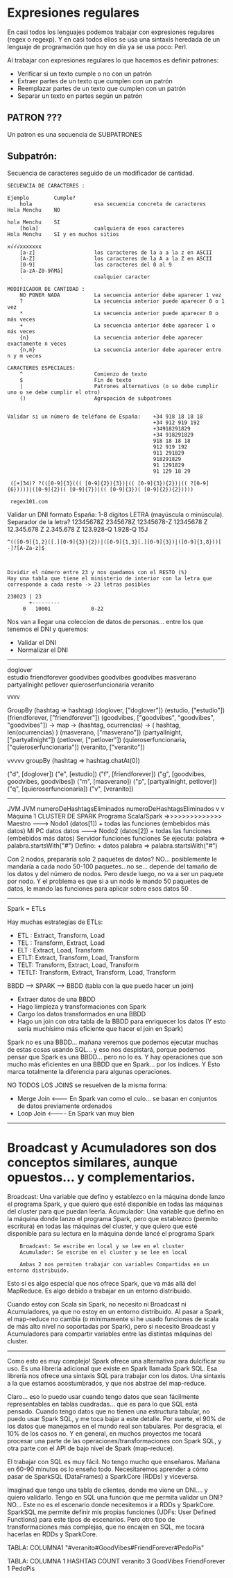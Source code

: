 # Expresiones regulares

En casi todos los lenguajes podemos trabajar con expresiones regulares (regex o regexp). 
Y en casi todos ellos se usa una sintaxis heredada de un lenguaje de programación que hoy en día ya se usa poco: Perl.

Al trabajar con expresiones regulares lo que hacemos es definir patrones:
- Verificar si un texto cumple o no con un patrón
- Extraer partes de un texto que cumplen con un patrón
- Reemplazar partes de un texto que cumplen con un patrón
- Separar un texto en partes según un patrón

## PATRON ???

Un patron es una secuencia de SUBPATRONES

## Subpatrón:

  Secuencia de caracteres seguido de un modificador de cantidad.

    SECUENCIA DE CARACTERES :
                                                                            Ejemplo        Cumple?
        hola                    esa secuencia concreta de caracteres        Hola Menchu    NO
                                                                            hola Menchu    SI
        [hola]                  cualquiera de esos caracteres               Hola Menchu    SI y en muchos sitios 
                                                                            x√√√xxxxxxx
        [a-z]                   los caracteres de la a a la z en ASCII
        [A-Z]                   los caracteres de la A a la Z en ASCII
        [0-9]                   los caracteres del 0 al 9
        [a-zA-Z0-9ñMá]
        .                       cualquier caracter
    
    MODIFICADOR DE CANTIDAD :
        NO PONER NADA           La secuencia anterior debe aparecer 1 vez
        ?                       La secuencia anterior puede aparecer 0 o 1 vez
        *                       La secuencia anterior puede aparecer 0 o más veces
        +                       La secuencia anterior debe aparecer 1 o más veces
        {n}                     La secuencia anterior debe aparecer exactamente n veces
        {n,m}                   La secuencia anterior debe aparecer entre n y m veces

    CARACTERES ESPECIALES:
        ^                       Comienzo de texto
        $                       Fin de texto
        |                       Patrones alternativos (o se debe cumplir uno o se debe cumplir el otro)
        ()                      Agrupación de subpatrones


    Validar si un número de teléfono de España:    +34 918 18 18 18
                                                   +34 912 919 192
                                                   +34918291829
                                                   +34 918291829
                                                   918 18 18 18
                                                   912 919 192
                                                   911 291829
                                                   918291829
                                                   91 1291829
                                                   91 129 18 29

     ([+]34)? ?(([0-9]{3}((( [0-9]{2}){3})|(( [0-9]{3}){2})|(( ?[0-9]{6}))))|([0-9]{2}(( [0-9]{7})|(( [0-9]{3})( [0-9]{2}){2}))))

     regex101.com

Validar un DNI formato España:  1-8 dígitos LETRA (mayúscula o minúscula). Separador de la letra?
    12345678Z
     2345678Z
    12345678-Z
    12345678 Z
    12.345.678 Z
     2.345.678 Z
    123.928-Q
      1.928-Q
    15J





    ^(([0-9]{1,2}([.][0-9]{3}){2})|([0-9]{1,3}[.][0-9]{3})|([0-9]{1,8}))[ -]?[A-Za-z]$



    Dividir el número entre 23 y nos quedamos con el RESTO (%)
    Hay una tabla que tiene el ministerio de interior con la letra que corresponde a cada resto -> 23 letras posibles

    230023 | 23
           +---------
         0   10001             0-22



Nos van a llegar una coleccion de datos de personas... entre los que tenemos el DNI y queremos:
- Validar el DNI
- Normalizar el DNI



---


doglover    
estudio
friendforever
goodvibes
goodvibes
goodvibes
masverano
partyallnight
petlover
quieroserfuncionaria
veranito

    VVVV

GroupBy (hashtag => hashtag)
(doglover, ["doglover"])
(estudio, ["estudio"])
(friendforever, ["friendforever"])
(goodvibes, ["goodvibes", "goodvibes", "goodvibes"]) -> map -> (hashtag, ocurrencias) -> ( hashtag, len(ocurrencias) )
(masverano, ["masverano"])
(partyallnight, ["partyallnight"])
(petlover, ["petlover"])
(quieroserfuncionaria, ["quieroserfuncionaria"])
(veranito, ["veranito"])

vvvvv
groupBy (hashtag => hashtag.chatAt(0))

("d", [doglover])
("e", [estudio])
("f", [friendforever])
("g", [goodvibes, goodvibes, goodvibes])
("m", [masverano])
("p", [partyallnight, petlover])
("q", [quieroserfuncionaria])
("v", [veranito])



----
JVM                                                                JVM
numeroDeHashtagsEliminados                                  numeroDeHashtagsEliminados
   v                                                                 v
Máquina 1                                        CLUSTER DE SPARK
Programa Scala/Spark    =>>>>>>>>>>>>>>         Maestro        ---> Nodo1 (datos[1]) + todas las funciones (embebidos más datos)
    Mi PC                 datos                 datos          ---> Nodo2 (datos[2]) + todas las funciones (embebidos más datos)
    Servidor              funciones             funciones
                                                                    Se ejecuta:  palabra => palabra.startsWith("#")
Defino:                                                             + datos
palabra => palabra.startsWith("#")

Con 2 nodos, prepararía solo 2 paquetes de datos? NO... posiblemente le mandaría a cada nodo 50-100 paquetes.. no se... depende del tamaño de los datos y del número de nodos.
Pero desde luego, no va a ser un paquete por nodo.
Y el problema es que si a un nodo le mando 50 paquetes de datos, le mando las funciones para aplicar sobre esos datos 50 .

---

Spark = ETLs

Hay muchas estrategias de ETLs:
- ETL : Extract, Transform, Load
- TEL : Transform, Extract, Load
- ELT : Extract, Load, Transform
- ETLT: Extract, Transform, Load, Transform
- TELT: Transform, Extract, Load, Transform
- TETLT: Transform, Extract, Transform, Load, Transform

BBDD --> SPARK --> BBDD (tabla con la que puedo hacer un join)
- Extraer datos de una BBDD
- Hago limpieza y transformaciones con Spark
- Cargo los datos transformados en una BBDD
- Hago un join con otra tabla de la BBDD para enriquecer los datos (Y esto sería muchísimo más eficiente que hacer el join en Spark)


Spark no es una BBDD... mañana veremos que podemos ejecutar muchas de estas cosas usando SQL... y eso nos despistará, porque podemos pensar que Spark es una BBDD... pero no lo es.
Y hay operaciones que son mucho más eficientes en una BBDD que en Spark... por los índices. Y Esto marca totalmente la diferencia para algunas operaciones.

NO TODOS LOS JOINS se resuelven de la misma forma:
- Merge Join <--- En Spark van como el culo... se basan en conjuntos de datos previamente ordenados
- Loop Join <---- En Spark van muy bien

---

# Broadcast y Acumuladores son dos conceptos similares, aunque opuestos... y complementarios.

Broadcast: Una variable que defino y establezco en la máquina donde lanzo el programa Spark, 
                y que quiero que esté disponible en todas las máquinas del cluster para que puedan leerla.
Acumulador: Una variable que defino en la máquina donde lanzo el programa Spark,
            pero que establezco (permito escritura) en todas las máquinas del cluster,
            y que quiero que esté disponible para su lectura en la máquina donde lancé el programa Spark

        Broadcast: Se escribe en local y se lee en el cluster
        Acumulador: Se escribe en el cluster y se lee en local

        Ambas 2 nos permiten trabajar con variables Compartidas en un entorno distribuido.

Esto si es algo especial que nos ofrece Spark, que va más allá del MapReduce.
Es algo debido a trabajar en un entorno distribuido.

Cuando estoy con Scala sin Spark, no necesito ni Broadcast ni Acumuladores, ya que no estoy en un entorno distribuido.
Al pasar a Spark, el map-reduce no cambia (o mínimamente si he usado funciones de scala de más alto nivel no soportadas por Spark),
pero si necesito Broadcast y Acumuladores para compartir variables entre las distintas máquinas del cluster.


---

Como esto es muy complejo! Spark ofrece una alternativa para dulcificar su uso.
Es una librería adicional que existe en Spark llamada Spark SQL.
Esa librería nos ofrece una sintaxis SQL para trabajar con los datos.
Una sintaxis a la que estamos acostumbrados, y que nos abstrae del map-reduce.

Claro... eso lo puedo usar cuando tengo datos que sean fácilmente representables en tablas cuadradas... que es para lo que SQL está pensado.
Cuando tengo datos que no tienen una estructura tabular, no puedo usar Spark SQL, y me toca bajar a este detalle.
Por suerte, el 90% de los datos que manejamos en el mundo real son tabulares.
Por desgracia, el 10% de los casos no.
Y en general, en muchos proyectos me tocará procesar una parte de las operaciones/transformaciones con Spark SQL, y otra parte con el API de bajo nivel de Spark (map-reduce).

El trabajar con SQL es muy fácil. No tengo mucho que enseñaros. Mañana en 60-90 minutos os lo enseño todo.
Necesitaremos aprender a cómo pasar de SparkSQL (DataFrames) a SparkCore (RDDs) y viceversa.

Imaginad que tengo una tabla de clientes, donde me viene un DNI.... y quiero validarlo.
Tengo en SQL una función que me permita validar un DNI? NO... Este no es el escenario donde necesitemos ir a RDDs y SparkCore.
SparkSQL me permite definir mis propias funciones (UDFs: User Defined Functions) para este tipos de escenarios.
Pero otro tipo de transformaciones más complejas, que no encajen en SQL, me tocará hacerlas en RDDs y SparkCore.



TABLA:
COLUMNA1
"#veranito#GoodVibes#FriendForever#PedoPis"


TABLA: COLUMNA 1
HASHTAG        COUNT
veranito       3
GoodVibes
FriendForever  1
PedoPis
